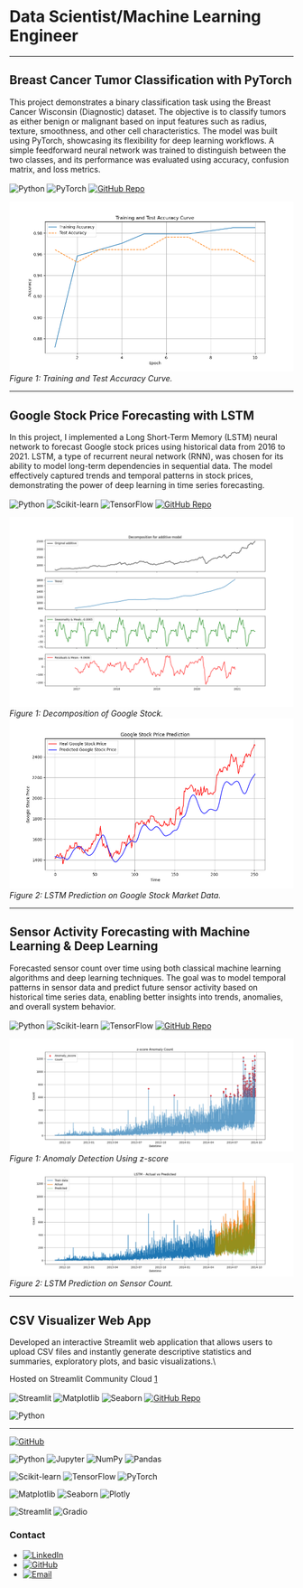 # Data Scientist/Machine Learning Engineer 

---

## Breast Cancer Tumor Classification with PyTorch 

This project demonstrates a binary classification task using the Breast Cancer Wisconsin (Diagnostic) dataset. The objective is to classify tumors as either benign or malignant based on input features such as radius, texture, smoothness, and other cell characteristics. The model was built using PyTorch, showcasing its flexibility for deep learning workflows. A simple feedforward neural network was trained to distinguish between the two classes, and its performance was evaluated using accuracy, confusion matrix, and loss metrics. \
\
![Python](https://img.shields.io/badge/-Python-333?style=flat-square&logo=python&logoColor=yellow)
![PyTorch](https://img.shields.io/badge/-PyTorch-EE4C2C?style=flat-square&logo=pytorch&logoColor=white)
[![GitHub Repo](https://img.shields.io/badge/Repo-pytorch_classification_canser_diagnostic-blue?style=flat-square&logo=github)](https://github.com/mhelva/pytorch_classification_canser_diagnostic)

![accuracy](images/accuracy_curve.png)
*Figure 1: Training and Test Accuracy Curve.*





---



## Google Stock Price Forecasting with LSTM
In this project, I implemented a Long Short-Term Memory (LSTM) neural network to forecast Google stock prices using historical data from 2016 to 2021. LSTM, a type of recurrent neural network (RNN), was chosen for its ability to model long-term dependencies in sequential data. The model effectively captured trends and temporal patterns in stock prices, demonstrating the power of deep learning in time series forecasting. \
\
![Python](https://img.shields.io/badge/-Python-333?style=flat-square&logo=python&logoColor=yellow)
![Scikit-learn](https://img.shields.io/badge/-Scikit--learn-F7931E?style=flat-square&logo=scikit-learn&logoColor=white)
![TensorFlow](https://img.shields.io/badge/-TensorFlow-FF6F00?style=flat-square&logo=tensorflow&logoColor=white)
[![GitHub Repo](https://img.shields.io/badge/Repo-LSTM_model_on_google_stock-blue?style=flat-square&logo=github)](https://github.com/mhelva/LSTM_model_on_google_stock)

![decomposition](images/Stl_decomposition.png)
*Figure 1: Decomposition of Google Stock.*
![stock price](images/stock_price_prediction.png)
*Figure 2: LSTM Prediction on Google Stock Market Data.*


---

## Sensor Activity Forecasting with Machine Learning & Deep Learning
Forecasted sensor count over time using both classical machine learning algorithms and deep learning techniques. The goal was to model temporal patterns in sensor data and predict future sensor activity based on historical time series data, enabling better insights into trends, anomalies, and overall system behavior.\
\
![Python](https://img.shields.io/badge/Python-377)
![Scikit-learn](https://img.shields.io/badge/-Scikit--learn-F7931E?style=flat-square&logo=scikit-learn&logoColor=white)
![TensorFlow](https://img.shields.io/badge/-TensorFlow-FF6F00?style=flat-square&logo=tensorflow&logoColor=white)
[![GitHub Repo](https://img.shields.io/badge/Repo-time_series_analysis-blue?style=flat-square&logo=github)](https://github.com/mhelva/time_series_analysis)

![decomposition](images/anomaly_detection_zscore.png)
*Figure 1: Anomaly Detection Using z-score*
![stock price](images/lstm_actual_vs_predicted.png)
*Figure 2: LSTM Prediction on Sensor Count.*

---

## CSV Visualizer Web App

Developed an interactive Streamlit web application that allows users to upload CSV files and instantly generate descriptive statistics and summaries, exploratory plots, and basic visualizations.\

Hosted on Streamlit Community Cloud [1](https://mhelva-datavisualization.streamlit.app/) \
\
![Streamlit](https://img.shields.io/badge/-Streamlit-FF4B4B?style=flat-square&logo=streamlit&logoColor=white)
![Matplotlib](https://img.shields.io/badge/-Matplotlib-11557C?style=flat-square&logo=matplotlib&logoColor=white)
![Seaborn](https://img.shields.io/badge/-Seaborn-42A5F5?style=flat-square)
[![GitHub Repo](https://img.shields.io/badge/Repo-streamlit_data_visualization-blue?logo=github)](https://github.com/mhelva/streamlit_data_visualization)



![Python](https://img.shields.io/badge/Python-377)


---
[![GitHub](https://img.shields.io/badge/GitHub-Profile-black?logo=github)]([https://github.com/your-username](https://github.com/mhelva/streamlit_data_visualization))


![Python](https://img.shields.io/badge/-Python-333?style=flat-square&logo=python&logoColor=yellow)
![Jupyter](https://img.shields.io/badge/-Jupyter-333?style=flat-square&logo=jupyter&logoColor=F37626)
![NumPy](https://img.shields.io/badge/-NumPy-013243?style=flat-square&logo=numpy&logoColor=white)
![Pandas](https://img.shields.io/badge/-Pandas-150458?style=flat-square&logo=pandas&logoColor=white)

![Scikit-learn](https://img.shields.io/badge/-Scikit--learn-F7931E?style=flat-square&logo=scikit-learn&logoColor=white)
![TensorFlow](https://img.shields.io/badge/-TensorFlow-FF6F00?style=flat-square&logo=tensorflow&logoColor=white)
![PyTorch](https://img.shields.io/badge/-PyTorch-EE4C2C?style=flat-square&logo=pytorch&logoColor=white)

![Matplotlib](https://img.shields.io/badge/-Matplotlib-11557C?style=flat-square&logo=matplotlib&logoColor=white)
![Seaborn](https://img.shields.io/badge/-Seaborn-42A5F5?style=flat-square)
![Plotly](https://img.shields.io/badge/-Plotly-3F4F75?style=flat-square&logo=plotly&logoColor=white)

![Streamlit](https://img.shields.io/badge/-Streamlit-FF4B4B?style=flat-square&logo=streamlit&logoColor=white)
![Gradio](https://img.shields.io/badge/-Gradio-2F2F2F?style=flat-square)



### Contact

* [![LinkedIn](https://img.shields.io/badge/-LinkedIn-0A66C2?style=flat-square&logo=linkedin&logoColor=white)](https://www.linkedin.com/in/mehmet-helva-b2993a273/)
* [![GitHub](https://img.shields.io/badge/-GitHub-181717?style=flat-square&logo=github&logoColor=white)](https://github.com/mhelva)
* [![Email](https://img.shields.io/badge/-Email-D14836?style=flat-square&logo=gmail&logoColor=white)](mailto:m.helva34@gmail.com)
